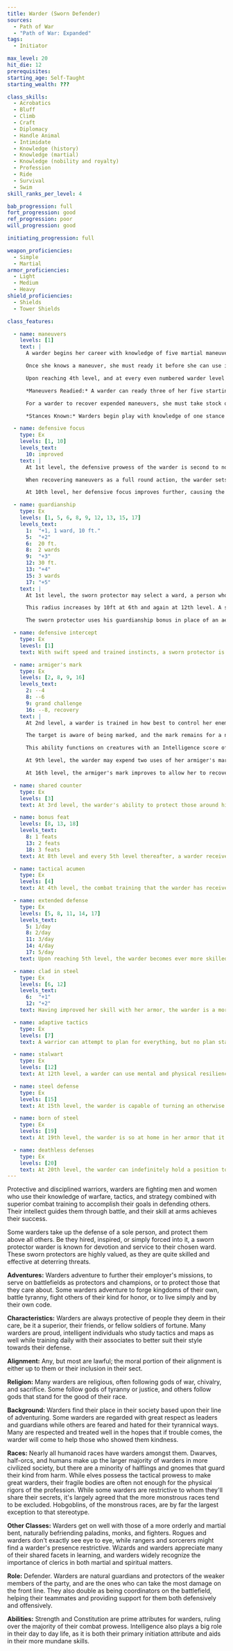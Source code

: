```yaml
---
title: Warder (Sworn Defender)
sources:
  - Path of War
  - "Path of War: Expanded"
tags:
  - Initiator

max_level: 20
hit_die: 12
prerequisites:
starting_age: Self-Taught
starting_wealth: ???

class_skills:
  - Acrobatics
  - Bluff
  - Climb
  - Craft
  - Diplomacy
  - Handle Animal
  - Intimidate
  - Knowledge (history)
  - Knowledge (martial)
  - Knowledge (nobility and royalty)
  - Profession
  - Ride
  - Survival
  - Swim
skill_ranks_per_level: 4

bab_progression: full
fort_progression: good
ref_progression: poor
will_progression: good

initiating_progression: full

weapon_proficiencies:
  - Simple
  - Martial
armor_proficiencies:
  - Light
  - Medium
  - Heavy
shield_proficiencies:
  - Shields
  - Tower Shields

class_features:

  - name: maneuvers
    levels: [1]
    text: |
      A warder begins her career with knowledge of five martial maneuvers. The disciplines available to her are Broken Blade, Golden Lion, Iron Tortoise, and Primal Fury, and the choice of either Eternal Guardian or Piercing Thunder. She gains the associated skill of each of her disciplines as a class skill.

      Once she knows a maneuver, she must ready it before she can use it (see Maneuvers Readied, below). A maneuver usable by warders is considered an extraordinary ability unless otherwise noted in its description. Her maneuvers are not affected by spell resistance, and she does not provoke attacks of opportunity when she initiates one. She learns additional maneuvers at higher levels, as shown on Table: The Warder. The warder must meet a maneuver's prerequisites to learn it.

      Upon reaching 4th level, and at every even numbered warder level after that, she can choose to learn a new maneuver in place of one she already knows. In effect, the warder loses the old maneuver in exchange for the new one. The warder need not replace the old maneuver with a maneuver of the same level. She can choose a new maneuver of any level she likes, as long as she observes her restriction on the highest-level maneuvers she knows. The warder can swap only a single maneuver at any given level. A warder's initiation modifier is Intelligence.

      *Maneuvers Readied:* A warder can ready three of her five starting maneuvers, but as she advances in level and learns more maneuvers, she must choose which maneuvers to ready. She readies her maneuvers by going over battle tactics, through weapon drills, or spending time meditating in prayer for 10 minutes. The maneuvers she chooses remain readied until she decides to repeat this again and change them. Any given maneuver may only be readied once. Warders do not need to sleep or be well rested to ready their maneuvers; any time they spend 10 minutes in practice or meditation, they can change their readied maneuvers. She begins an encounter with all readied maneuvers unexpended, regardless of how many times she may have already used them since she chose them. When the warder initiates a maneuver, she expends it for the current encounter, so each of her readied maneuver can be used once per encounter (until they are recovered, see below).

      For a warder to recover expended maneuvers, she must take stock of her situation to plan for her next movement. By focusing entirely on a defensive position to prepare her next move, she is able to regain maneuvers expended to assist her to victory. By taking a full round action to plan her next move (activating her defensive focus class feature, see below), she recovers a number of expended maneuvers equal to her Intelligence modifier (minimum of 2). Alternately, she may take a brief pause in battle and recover a single maneuver of her choosing by spending a standard action on her turn.

      *Stances Known:* Warders begin play with knowledge of one stance from any discipline open to warders. At the indicated levels (see class table), the warder selects an additional new stance. Unlike maneuvers, stances are not expended, and she does not have to ready them. All the stances she knows are available to her at all times, and she can change the stance she is currently using as a swift action. A stance is an extraordinary ability unless otherwise stated in the stance description. Unlike with maneuvers, the warder cannot learn a new stance at higher levels in place of one she already knows.

  - name: defensive focus
    type: Ex
    levels: [1, 10]
    levels_text:
      10: improved
    text: |
      At 1st level, the defensive prowess of the warder is second to none, allowing her to focus her actions purely on defending himself and her allies in ways that cannot be replicated. The warder gains the Combat Reflexes feat as a bonus feat, using her Intelligence modifier in place of her Dexterity modifier to determine the number of additional attacks of opportunity she may make each round.

      When recovering maneuvers as a full round action, the warder sets up a defensive perimeter around himself to defend her allies, increasing her threatened area by 5 ft. for every 5 initiator levels she possesses. Until the beginning of her next turn, she may make attacks of opportunity against any opponent in this threatened area that provokes attacks of opportunity. She may move as part of these attacks of opportunity, provided her total movement before her next turn does not exceed her speed (his movement provokes attacks of opportunity as normal). Additionally, while using defensive focus, the warder adds her Intelligence modifier plus her class level to her CMD for the purposes of defending against enemies trying to use the Acrobatics skill to prevent her from getting attacks of opportunity against them.

      At 10th level, her defensive focus improves further, causing the ground within her melee reach to be treated as if it were difficult terrain, hampering her foes' movement around him. If a foe tries to move through a space within her reach, the movement through those squares costs double (x2). Additionally, while using her defensive focus to make an attack of opportunity, her movement does not provoke attacks of opportunity.

  - name: guardianship
    type: Ex
    levels: [1, 5, 6, 8, 9, 12, 13, 15, 17]
    levels_text:
      1:  "+1, 1 ward, 10 ft."
      5:  "+2"
      6:  20 ft.
      8:  2 wards
      9:  "+3"
      12: 30 ft.
      13: "+4"
      15: 3 wards
      17: "+5"
    text: |
      At 1st level, the sworn protector may select a ward, a person whom she must protect no matter what the cost. When in combat and the sworn protector's ward is within 10ft of their ward's position, the ward gains a +1 morale bonus to their AC and savings throws. This bonus increases by +1 at 5th level, and every four levels after that (9th, 13th, and 17th level). Additionally, the sworn protector may add her guardianship bonus to her attack and damage rolls as a morale bonus if the ward is within the sworn protector's guardianship range.

      This radius increases by 10ft at 6th and again at 12th level. A sworn protector may only have one ward at a time at 1st level; they may then select a second ward at 8th level and a 3rd ward at 15th level. To select a ward, the sworn protector must take ten minutes discussing tactics and practicing with his ward so that he may learn how best to protect him, and from there on he practices those tactics when he readies his maneuvers. A sworn protector may dismiss a creature as his ward at any time as a free action.

      The sworn protector uses his guardianship bonus in place of an aegis bonus for any ability that would use the aegis class feature.

  - name: defensive intercept
    type: Ex
    levesl: [1]
    text: With swift speed and trained instincts, a sworn protector is capable of sudden bursts of speed in the defense of a chosen ward. A number of times per day equal to 1 + the sworn protector's Intelligence bonus, she may leap to her ward's defense with lightning speed. As an immediate action, the sworn protector moves up to her base speed to a space within 10 ft. of a ward who is being subjected to an attack or effect that would cause harm, to thereby grant her guardianship benefits. This movement is subject to attacks of opportunity. If the sworn protector is too distant to reach her ward, she cannot use this ability.

  - name: armiger's mark
    type: Ex
    levels: [2, 8, 9, 16]
    levels_text:
      2: --4
      8: --6
      9: grand challenge
      16: --8, recovery
    text: |
      At 2nd level, a warder is trained in how best to control her enemies and how they behave in battle, urging them to throw their all against the warder's indomitable armor and unyielding shield. With a sharp blade, a clever taunt, or something that otherwise attracts her foe, the warder can direct the attention of enemies towards himself. Whenever the warder attacks a foe in combat and inflict at least 1 point of damage, as a free action she may mark them as her foe and attempt to continue to force them to engage the warder only. The warder may even mark a foe during an attack of opportunity and may make the free action to do so, even though it is not her turn. The warder may only maintain a number of marks equal to 3 + her Intelligence modifier at a time, and she may make a number of marks per day equal to 1⁄2 warder level + Intelligence modifier.

      The target is aware of being marked, and the mark remains for a number of rounds equal to the warder's Intelligence modifier (minimum of 1). Marked targets suffer a --4 penalty to attack rolls against foes that are not the warder, and arcane spellcasters suffer an increase in arcane spell failure of 10% + 1% per two warder levels until the mark expires.  At 8th level, this penalty increases to --6, and it increases again to --8 at 16th level.

      This ability functions on creatures with an Intelligence score of 1 or more, allowing her to mark animals and other beasts as well as sentient beings, but not mindless creatures such as skeletons. Multiple armiger's marks overlap rather than stacking.

      At 9th level, the warder may expend two uses of her armiger's mark to make a grand challenge to all enemies within a 30 ft. radius and mark them with her words alone. Creatures affected must make a Will save (DC 10 + 1⁄2 warder level + Intelligence modifier) against the warder's mark ability or suffer the penalties of being marked for a number of rounds equal to the warder's Intelligence modifier. This does not count against her normal marking limit. This is a language-dependent ability and does not effect creatures of less than 1 Intelligence.

      At 16th level, the armiger's mark improves to allow her to recover an expended maneuver whenever she reduces a marked opponent's hit points to 0 or less (this can only trigger once per marked opponent).

  - name: shared counter
    type: Ex
    levels: [3]
    text: At 3rd level, the warder's ability to protect those around him expands to allow him to use readied counters with a range of personal to protect another as long as he is adjacent to their position. If the counter is unsuccessful, then the protected ally must rely on their own defenses. He may use this with no daily limit, but only as often as he has an immediate action to initiate a counter. Additionally, in the defense of a ward she may use her defensive intercept ability as part of the same immediate action to use a shared counter. This ability functions with the Extended Defense class feature.

  - name: bonus feat
    levels: [8, 13, 18]
    levels_text:
      8: 1 feats
      13: 2 feats
      18: 3 feats
    text: At 8th level and every 5th level thereafter, a warder receives a bonus combat or teamwork feat. She must meet all prerequisites for these feats.

  - name: tactical acumen
    type: Ex
    levels: [4]
    text: At 4th level, the combat training that the warder has received hones her reflexes. Through her knowledge of tactics, training manuals, and lessons in the histories of war, her wits aid her when her agility may be impaired by her heavy armor. The warder may add her Intelligence modifier to her Reflex saves and to her initiative in place of her Dexterity modifier (using the higher of the two bonuses).

  - name: extended defense
    type: Ex
    levels: [5, 8, 11, 14, 17]
    levels_text:
      5: 1/day
      8: 2/day
      11: 3/day
      14: 4/day
      17: 5/day
    text: Upon reaching 5th level, the warder becomes ever more skilled at adapting to the flow of combat. Once per day, the warder may activate Extended Defense as an immediate action. When she does, the character chooses a counter she has readied; she may initiate that counter as a free action (even on another's turn) at will until the beginning of her next turn. At the beginning of her next turn, the chosen counter is expended. Every three levels beyond this (8th, 11th, 14th, and 17th levels), she may use this ability an additional time per day.

  - name: clad in steel
    type: Ex
    levels: [6, 12]
    levels_text:
      6:  "+1"
      12: "+2"
    text: Having improved her skill with her armor, the warder is a more capable combatant in it when protecting her allies or cause. The warder may subtract her guardianship bonus from her total armor check penalty and increase the maximum Dexterity bonus on her armor by 1 at 6th level, and by 2 at 12th level.

  - name: adaptive tactics
    type: Ex
    levels: [7]
    text: A warrior can attempt to plan for everything, but no plan stands against the heat of battle if there is no room for adaptation. At 7th level, the warder can expend one use of her armiger's mark ability as a full-round action to expend up to her Intelligence modifier in readied maneuvers, then instantly ready an equal amount of maneuvers. The warder may not replace expended maneuvers using this ability; any maneuver she is re-preparing with this ability must be unexpended to be exchanged. She may choose from any of her known maneuvers.

  - name: stalwart
    type: Ex
    levels: [12]
    text: At 12th level, a warder can use mental and physical resiliency to avoid certain attacks. If she makes a successful Fortitude or Will saving throw against an attack that has a reduced effect on a successful save, she instead avoids the effect entirely. A helpless warder does not gain the benefit of the stalwart ability.

  - name: steel defense
    type: Ex
    levels: [15]
    text: At 15th level, the warder is capable of turning an otherwise lethal blow and continue the fight. When an attack that inflicts hit point damage from a natural attack, melee weapon, or ranged weapon would reduce the warder to 0 or fewer hit points, she can make a Fortitude save (DC the attacker's attack roll) to deflect the attack to her armor or shield (light, heavy, or tower shields only), causing it to suffer the damage in her place (apply item hardness as normal). If this would break the character's armor, it gains the broken condition until it is repaired. The warder cannot use this ability with broken armor or a broken shield. The warder must be wearing armor or a shield to use this ability.

  - name: born of steel
    type: Ex
    levels: [19]
    text: At 19th level, the warder is so at home in her armor that it is like a second skin, protecting her with its familiar embrace. When wearing medium or heavy armor, the warder is more resistant to critical hits. When a critical threat is rolled against him, the warder may add her Intelligence modifier to her AC against the critical confirmation roll.

  - name: deathless defenses
    type: Ex
    levels: [20]
    text: At 20th level, the warder can indefinitely hold a position to protect her allies, even if it may cost her her life. The warder must expend two uses of her armiger's mark ability as an immediate action to activate her deathless defenses. While this ability is active, the warder is capable of maintaining her defensive focus as a move action (but recovers no maneuvers unless she spends a full round to recover) but gains the full bonuses of her defensive focus. Additionally, she receives the benefits of her guardianship ability as well. She is unable to die from hit point damage while this effect is in use. She may maintain the use of this ability each round at the cost of one use of her armiger's mark ability, or she may end it as a free action. Abilities or effects that don't inflict hit point damage, such as energy drain or ability damage, can still kill the warder. While this effect is in use, she is immune to mind-affecting abilities, as her focus prevents any from tampering with her mind. Once this ability ends, either voluntarily or if the character runs out uses of armiger's mark (assuming she is not dead), the warder is exhausted and must rest a full 8 hours to recover.
---
```


Protective and disciplined warriors, warders are fighting men and women who use their knowledge of warfare, tactics, and strategy combined with superior combat training to accomplish their goals in defending others. Their intellect guides them through battle, and their skill at arms achieves their success.

Some warders take up the defense of a sole person, and protect them above all others. Be they hired, inspired, or simply forced into it, a sworn protector warder is known for devotion and service to their chosen ward. These sworn protectors are highly valued, as they are quite skilled and effective at deterring threats.

**Adventures:** Warders adventure to further their employer's missions, to serve on battlefields as protectors and champions, or to protect those that they care about. Some warders adventure to forge kingdoms of their own, battle tyranny, fight others of their kind for honor, or to live simply and by their own code.

**Characteristics:** Warders are always protective of people they deem in their care, be it a superior, their friends, or fellow soldiers of fortune. Many warders are proud, intelligent individuals who study tactics and maps as well while training daily with their associates to better suit their style towards their defense.

**Alignment:** Any, but most are lawful; the moral portion of their alignment is either up to them or their inclusion in their sect.

**Religion:** Many warders are religious, often following gods of war, chivalry, and sacrifice. Some follow gods of tyranny or justice, and others follow gods that stand for the good of their race.

**Background:** Warders find their place in their society based upon their line of adventuring. Some warders are regarded with great respect as leaders and guardians while others are feared and hated for their tyrannical ways. Many are respected and treated well in the hopes that if trouble comes, the warder will come to help those who showed them kindness.

**Races:** Nearly all humanoid races have warders amongst them. Dwarves, half-orcs, and humans make up the larger majority of warders in more civilized society, but there are a minority of halflings and gnomes that guard their kind from harm. While elves possess the tactical prowess to make great warders, their fragile bodies are often not enough for the physical rigors of the profession. While some warders are restrictive to whom they'll share their secrets, it's largely agreed that the more monstrous races tend to be excluded. Hobgoblins, of the monstrous races, are by far the largest exception to that stereotype.

**Other Classes:** Warders get on well with those of a more orderly and martial bent, naturally befriending paladins, monks, and fighters. Rogues and warders don't exactly see eye to eye, while rangers and sorcerers might find a warder's presence restrictive. Wizards and warders appreciate many of their shared facets in learning, and warders widely recognize the importance of clerics in both martial and spiritual matters.

**Role:** Defender. Warders are natural guardians and protectors of the weaker members of the party, and are the ones who can take the most damage on the front line. They also double as being coordinators on the battlefield, helping their teammates and providing support for them both defensively and offensively.

**Abilities:** Strength and Constitution are prime attributes for warders, ruling over the majority of their combat prowess. Intelligence also plays a big role in their day to day life, as it is both their primary initiation attribute and aids in their more mundane skills.

